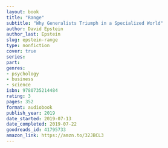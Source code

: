 ```yaml
---
layout: book
title: "Range"
subtitle: "Why Generalists Triumph in a Specialized World"
author: David Epstein
author_last: Epstein
slug: epstein-range
type: nonfiction
cover: true
series: 
part: 
genres:
- psychology
- business
- science
isbn: 9780735214484
rating: 3
pages: 352
format: audiobook
publish_year: 2019
date_started: 2019-07-13
date_completed: 2019-07-22
goodreads_id: 41795733
amazon_link: https://amzn.to/32JBCL3
---
```

